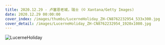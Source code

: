 ```yaml
---
title: 2020.12.29 - 卢塞恩老城，瑞士 (© Xantana/Getty Images)
date: 2020.12.29 00:00:00
cover_index: /images/thumbs/LucerneHoliday_ZH-CN8762232954_533x300.jpg
cover_detail: /images/LucerneHoliday_ZH-CN8762232954_1920x1080.jpg
---
```


![LucerneHoliday](/images/LucerneHoliday_ZH-CN8762232954_1920x1080.jpg)
